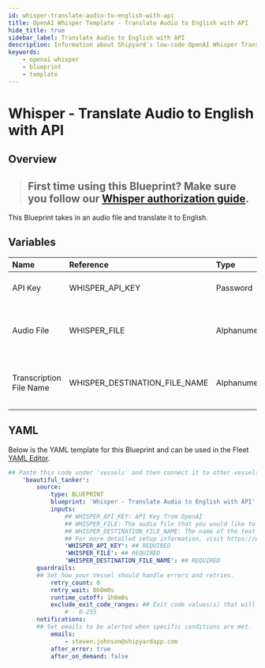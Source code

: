 ```yaml
---
id: whisper-translate-audio-to-english-with-api
title: OpenAI Whisper Template - Translate Audio to English with API
hide_title: true
sidebar_label: Translate Audio to English with API
description: Information about Shipyard's low-code OpenAI Whisper Translate Audio to English with API blueprint. This Blueprint takes in an audio file and translate it to English. 
keywords:
    - openai whisper
    - blueprint
    - template
---
```


# Whisper - Translate Audio to English with API

## Overview
> ## **First time using this Blueprint? Make sure you follow our [Whisper authorization guide](https://www.shipyardapp.com/docs/blueprint-library/whisper/whisper-authorization/)**.

This Blueprint takes in an audio file and translate it to English.

## Variables

| Name | Reference | Type | Required | Default | Options | Description |
|:-----|:----------|:-----|:---------|:--------|:--------|:------------|
| API Key | WHISPER_API_KEY  | Password |:white_check_mark: | `-` | - | API Key from OpenAI |
| Audio File | WHISPER_FILE  | Alphanumeric |:white_check_mark: | `-` | - | The audio file that you would like to translate to English |
| Transcription File Name | WHISPER_DESTINATION_FILE_NAME  | Alphanumeric |:white_check_mark: | `-` | - | The name of the text file where the transcription will go |


## YAML
Below is the YAML template for this Blueprint and can be used in the Fleet [YAML Editor](../../reference/fleets/yaml-editor.md).
```yaml
## Paste this code under 'vessels' and then connect it to other vessels under 'connections'
    'beautiful_tanker':
        source:
            type: BLUEPRINT
            blueprint: 'Whisper - Translate Audio to English with API'
            inputs: 
                ## WHISPER_API_KEY: API Key from OpenAI
                ## WHISPER_FILE: The audio file that you would like to translate to English
                ## WHISPER_DESTINATION_FILE_NAME: The name of the text file where the transcription will go
                ## For more detailed setup information, visit https://www.shipyardapp.com/docs/blueprint-library/whisper#translate-audio-to-english-with-api-blueprint
                'WHISPER_API_KEY': ## REQUIRED
                'WHISPER_FILE': ## REQUIRED
                'WHISPER_DESTINATION_FILE_NAME': ## REQUIRED
        guardrails:
        ## Set how your Vessel should handle errors and retries.
            retry_count: 0
            retry_wait: 0h0m0s
            runtime_cutoff: 1h0m0s
            exclude_exit_code_ranges: ## Exit code values(s) that will not be retried if encountered during a Voyage.
                # - 0-255
        notifications: 
        ## Set emails to be alerted when specific conditions are met.
            emails:
                - steven.johnson@shipyardapp.com
            after_error: true
            after_on_demand: false
```

